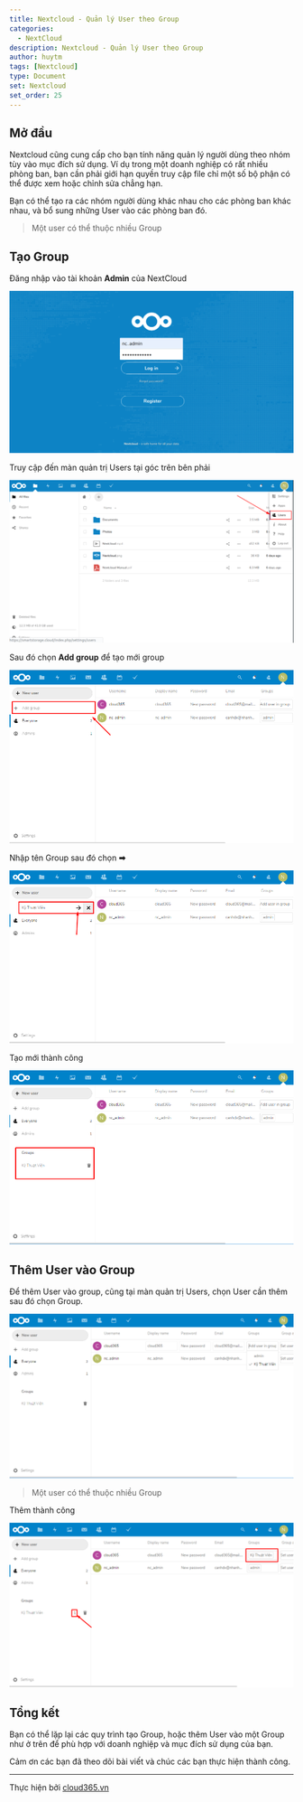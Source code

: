 ```yaml
---
title: Nextcloud - Quản lý User theo Group
categories:
  - NextCloud
description: Nextcloud - Quản lý User theo Group
author: huytm
tags: [Nextcloud]
type: Document
set: Nextcloud
set_order: 25
---
```


## Mở đầu

Nextcloud cũng cung cấp cho bạn tính năng quản lý người dùng theo nhóm tùy vào mục đích sử dụng. Ví dụ trong một doanh nghiệp có rất nhiều phòng ban, bạn cần phải giới hạn quyền truy cập file chỉ một số bộ phận có thể được xem hoặc chỉnh sửa chẳng hạn.

Bạn có thể tạo ra các nhóm người dùng khác nhau cho các phòng ban khác nhau, và bổ sung những User vào các phòng ban đó. 

> Một user có thể thuộc nhiều Group

## Tạo Group

Đăng nhập vào tài khoản **Admin** của NextCloud

<p align="center">
<img src="../images/img-nextcloud/part1/nextcloud1-2.png">
</p>

Truy cập đến màn quản trị Users tại góc trên bên phải

<p align="center">
<img src="../images/img-nextcloud/part1/nextcloud1-4.png">
</p>

Sau đó chọn **Add group** để tạo mới group

<p align="center">
<img src="../images/img-nextcloud/part3/nextcloud3-1.png">
</p>

Nhập tên Group sau đó chọn **➡** 

<p align="center">
<img src="../images/img-nextcloud/part3/nextcloud3-2.png">
</p>

Tạo mới thành công

<p align="center">
<img src="../images/img-nextcloud/part3/nextcloud3-3.png">
</p>

## Thêm User vào Group

Để thêm User vào group, cũng tại màn quản trị Users, chọn User cần thêm sau đó chọn Group.

<p align="center">
<img src="../images/img-nextcloud/part3/nextcloud3-4.png">
</p>

> Một user có thể thuộc nhiều Group

Thêm thành công

<p align="center">
<img src="../images/img-nextcloud/part3/nextcloud3-5.png">
</p>

## Tổng kết

Bạn có thể lặp lại các quy trình tạo Group, hoặc thêm User vào một Group như ở trên để phù hợp với doanh nghiệp và mục đích sử dụng của bạn. 

Cảm ơn các bạn đã theo dõi bài viết và chúc các bạn thực hiện thành công.

---

Thực hiện bởi <a href="https://cloud365.vn/" target="_blank">cloud365.vn</a>
